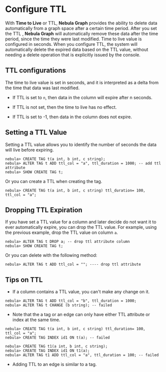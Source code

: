 # Configure TTL

With **Time to Live** or TTL, **Nebula Graph** provides the ability to delete data automatically from a graph space after a certain time period. After you set the TTL , **Nebula Graph** will automatically remove these data after the time period, since the time they were last modified. Time to live value is configured in seconds. When you configure TTL, the system will automatically delete the expired data based on the TTL value, without needing a delete operation that is explicitly issued by the console.

## TTL configurations

The time to live value is set in seconds, and it is interpreted as a delta from the time that data was last modified.

- If TTL is set to `n`, then data in the column will expire after n seconds.

- If TTL is not set, then the time to live has no effect.

- If TTL is set to -1, then data in the column does not expire.

## Setting a TTL Value

Setting a TTL value allows you to identify the number of seconds the data will live before expiring.

```ngql
nebula> CREATE TAG t(a int, b int, c string);
nebula> ALTER TAG t ADD ttl_col = "a", ttl_duration = 1000; -- add ttl attribute
nebula> SHOW CREATE TAG t;
```

Or you can create a TTL when creating the tag.

```ngql
nebula> CREATE TAG t(a int, b int, c string) ttl_duration= 100, ttl_col = "a";
```

## Dropping TTL Expiration

If you have set a TTL value for a column and later decide do not want it to ever automatically expire, you can drop the TTL value. For example, using the previous example, drop the TTL value on column `a`.

```ngql
nebula> ALTER TAG t DROP a; -- drop ttl attribute column
nebula> SHOW CREATE TAG t;
```

Or you can delete with the following method:

```ngql
nebula> ALTER TAG t ADD ttl_col = ""; ---- drop ttl attribute
```

## Tips on TTL

- If a column contains a TTL value, you can't make any change on it.

``` ngql
nebula> ALTER TAG t ADD ttl_col = "b", ttl_duration = 1000;
nebula> ALTER TAG t CHANGE (b string); -- failed
```

- Note that the a tag or an edge can only have either TTL attribute or index at the same time.

``` ngql
nebula> CREATE TAG t(a int, b int, c string) ttl_duration= 100, ttl_col = "a";
nebula> CREATE TAG INDEX id1 ON t(a); -- failed
```

```ngql
nebula> CREATE TAG t1(a int, b int, c string);
nebula> CREATE TAG INDEX id1 ON t1(a);
nebula> ALTER TAG t1 ADD ttl_col = "a", ttl_duration = 100; -- failed
```

- Adding TTL to an edge is similar to a tag.
